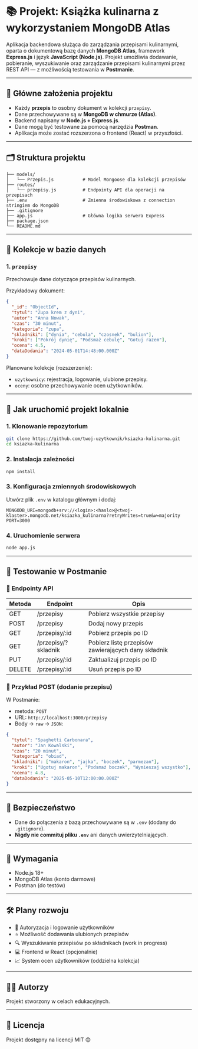 
# 📚 Projekt: Książka kulinarna z wykorzystaniem MongoDB Atlas

Aplikacja backendowa służąca do zarządzania przepisami kulinarnymi, oparta o dokumentową bazę danych **MongoDB Atlas**, framework **Express.js** i język **JavaScript (Node.js)**. Projekt umożliwia dodawanie, pobieranie, wyszukiwanie oraz zarządzanie przepisami kulinarnymi przez REST API — z możliwością testowania w **Postmanie**.

---

## 🧠 Główne założenia projektu

- Każdy **przepis** to osobny dokument w kolekcji `przepisy`.
- Dane przechowywane są w **MongoDB w chmurze (Atlas)**.
- Backend napisany w **Node.js + Express.js**.
- Dane mogą być testowane za pomocą narzędzia **Postman**.
- Aplikacja może zostać rozszerzona o frontend (React) w przyszłości.

---

## 🗂️ Struktura projektu

```
├── models/
│   └── Przepis.js           # Model Mongoose dla kolekcji przepisów
├── routes/
│   └── przepisy.js          # Endpointy API dla operacji na przepisach
├── .env                     # Zmienna środowiskowa z connection stringiem do MongoDB
├── .gitignore
├── app.js                   # Główna logika serwera Express
├── package.json
└── README.md
```

---

## 🧾 Kolekcje w bazie danych

### 1. `przepisy`

Przechowuje dane dotyczące przepisów kulinarnych.

Przykładowy dokument:
```json
{
  "_id": "ObjectId",
  "tytul": "Zupa krem z dyni",
  "autor": "Anna Nowak",
  "czas": "30 minut",
  "kategoria": "zupa",
  "skladniki": ["dynia", "cebula", "czosnek", "bulion"],
  "kroki": ["Pokrój dynię", "Podsmaż cebulę", "Gotuj razem"],
  "ocena": 4.5,
  "dataDodania": "2024-05-01T14:48:00.000Z"
}
```

Planowane kolekcje (rozszerzenie):
- `uzytkownicy`: rejestracja, logowanie, ulubione przepisy.
- `oceny`: osobne przechowywanie ocen użytkowników.

---

## 🚀 Jak uruchomić projekt lokalnie

### 1. Klonowanie repozytorium

```bash
git clone https://github.com/twoj-uzytkownik/ksiazka-kulinarna.git
cd ksiazka-kulinarna
```

### 2. Instalacja zależności

```bash
npm install
```

### 3. Konfiguracja zmiennych środowiskowych

Utwórz plik `.env` w katalogu głównym i dodaj:

```
MONGODB_URI=mongodb+srv://<login>:<haslo>@<twoj-klaster>.mongodb.net/ksiazka_kulinarna?retryWrites=true&w=majority
PORT=3000
```

### 4. Uruchomienie serwera

```bash
node app.js
```

---

## 🧪 Testowanie w Postmanie

### 🔸 Endpointy API

| Metoda | Endpoint          | Opis                                 |
|--------|-------------------|--------------------------------------|
| GET    | /przepisy         | Pobierz wszystkie przepisy           |
| POST   | /przepisy         | Dodaj nowy przepis                   |
| GET    | /przepisy/:id     | Pobierz przepis po ID                |
| GET    | /przepisy/?skladnik     | Pobierz listę przepisów zawierających dany składnik                |
| PUT    | /przepisy/:id     | Zaktualizuj przepis po ID           |
| DELETE | /przepisy/:id     | Usuń przepis po ID                   |

### 🔹 Przykład POST (dodanie przepisu)
W Postmanie:
- metoda: `POST`
- URL: `http://localhost:3000/przepisy`
- Body → `raw` → `JSON`:
```json
{
  "tytul": "Spaghetti Carbonara",
  "autor": "Jan Kowalski",
  "czas": "20 minut",
  "kategoria": "obiad",
  "skladniki": ["makaron", "jajka", "boczek", "parmezan"],
  "kroki": ["Ugotuj makaron", "Podsmaż boczek", "Wymieszaj wszystko"],
  "ocena": 4.8,
  "dataDodania": "2025-05-10T12:00:00.000Z"
}
```

---

## 🔐 Bezpieczeństwo

- Dane do połączenia z bazą przechowywane są w `.env` (dodany do `.gitignore`).
- **Nigdy nie commituj pliku `.env`** ani danych uwierzytelniających.

---

## 📌 Wymagania

- Node.js 18+
- MongoDB Atlas (konto darmowe)
- Postman (do testów)

---

## 🛠️ Plany rozwoju

- 🔑 Autoryzacja i logowanie użytkowników
- ⭐ Możliwość dodawania ulubionych przepisów
- 🔍 Wyszukiwanie przepisów po składnikach (work in progress)
- 💻 Frontend w React (opcjonalnie)
- 📈 System ocen użytkowników (oddzielna kolekcja)

---

## 🧑‍💻 Autorzy

Projekt stworzony w celach edukacyjnych. 

---

## 📄 Licencja

Projekt dostępny na licencji MIT 😊
